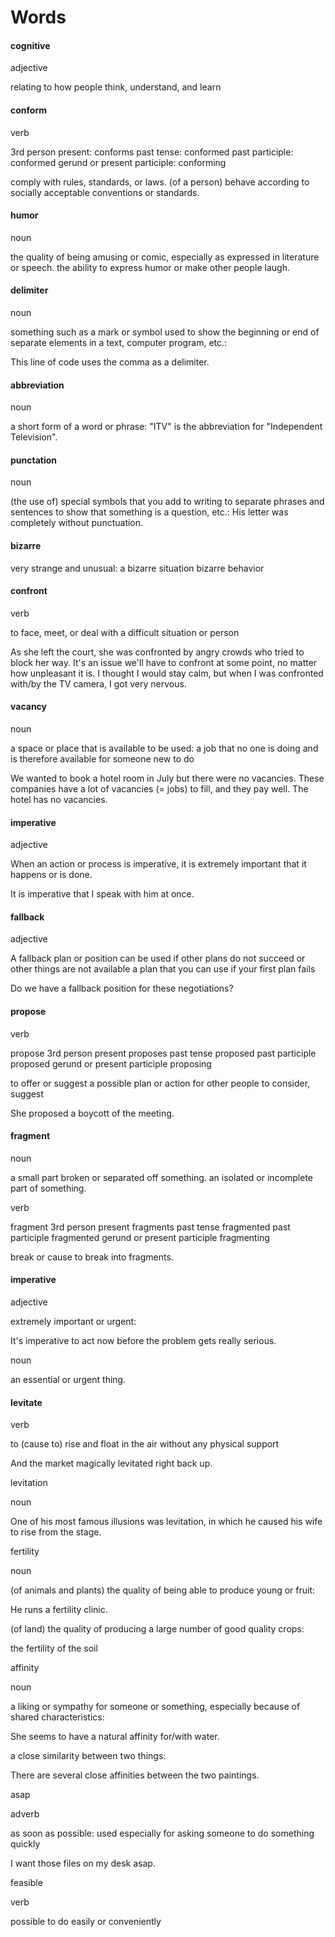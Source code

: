 # Words

#### cognitive

adjective

relating to how people think, understand, and learn

#### conform

verb 

3rd person present: conforms past tense: conformed past participle: conformed gerund or present participle: conforming

comply with rules, standards, or laws.
(of a person) behave according to socially acceptable conventions or standards.

#### humor

noun

the quality of being amusing or comic, especially as expressed in literature or speech.
the ability to express humor or make other people laugh.

#### delimiter

noun

something such as a mark or symbol used to show the beginning or end of separate elements in a text, computer program, etc.:

This line of code uses the comma as a delimiter.

#### abbreviation

noun 

a short form of a word or phrase:
"ITV" is the abbreviation for "Independent Television".

#### punctation

noun

(the use of) special symbols that you add to writing to separate phrases and sentences to show that something is a question, etc.:
His letter was completely without punctuation.

#### bizarre

very strange and unusual:
a bizarre situation
bizarre behavior

#### confront

verb 

to face, meet, or deal with a difficult situation or person

As she left the court, she was confronted by angry crowds who tried to block her way.
It's an issue we'll have to confront at some point, no matter how unpleasant it is.
I thought I would stay calm, but when I was confronted with/by the TV camera, I got very nervous.


#### vacancy

noun

a space or place that is available to be used:
a job that no one is doing and is therefore available for someone new to do

We wanted to book a hotel room in July but there were no vacancies.
These companies have a lot of vacancies (= jobs) to fill, and they pay well.
The hotel has no vacancies.

#### imperative

adjective

When an action or process is imperative, it is extremely important that it happens or is done.

It is imperative that I speak with him at once.

#### fallback

adjective

A fallback plan or position can be used if other plans do not succeed or other things are not available
a plan that you can use if your first plan fails

Do we have a fallback position for these negotiations?

#### propose

verb

propose 3rd person present proposes past tense proposed past participle proposed gerund or present participle proposing

to offer or suggest a possible plan or action for other people to consider, suggest

She proposed a boycott of the meeting.

#### fragment

noun

a small part broken or separated off something. an isolated or incomplete part of something.

verb

fragment 3rd person present fragments past tense fragmented past participle fragmented gerund or present participle fragmenting

break or cause to break into fragments.

#### imperative

adjective

extremely important or urgent:

It's imperative to act now before the problem gets really serious.

noun

an essential or urgent thing.

#### levitate

verb

to (cause to) rise and float in the air without any physical support

And the market magically levitated right back up.

levitation

noun

One of his most famous illusions was levitation, in which he caused his wife to rise from the stage.

fertility

noun

(of animals and plants) the quality of being able to produce young or fruit:

He runs a fertility clinic.

(of land) the quality of producing a large number of good quality crops:

the fertility of the soil

affinity

noun

a liking or sympathy for someone or something, especially because of shared characteristics:

She seems to have a natural affinity for/with water.

a close similarity between two things:

There are several close affinities between the two paintings.

asap

adverb

as soon as possible: used especially for asking someone to do something quickly

I want those files on my desk asap.

feasible

verb

possible to do easily or conveniently



